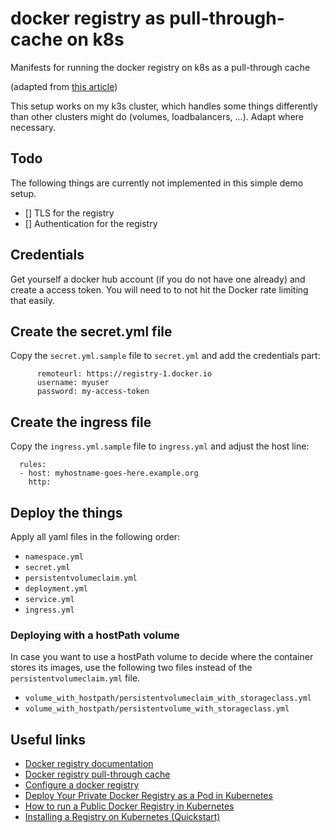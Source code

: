# docker registry as pull-through-cache on k8s

Manifests for running the docker registry on k8s as a pull-through cache

(adapted from [this article](https://medium.com/swlh/deploy-your-private-docker-registry-as-a-pod-in-kubernetes-f6a489bf018))

This setup works on my k3s cluster, which handles some things differently than other clusters might do (volumes, loadbalancers, ...). Adapt where necessary.

## Todo

The following things are currently not implemented in this simple demo setup.
- [] TLS for the registry
- [] Authentication for the registry

## Credentials

Get yourself a docker hub account (if you do not have one already) and create a access token. You will need to to not hit the Docker rate limiting that easily.

## Create the secret.yml file

Copy the `secret.yml.sample` file to `secret.yml` and add the credentials part:
```
      remoteurl: https://registry-1.docker.io
      username: myuser
      password: my-access-token
```

## Create the ingress file

Copy the `ingress.yml.sample` file to `ingress.yml` and adjust the host line:
```
  rules:
  - host: myhostname-goes-here.example.org
    http:
```

## Deploy the things

Apply all yaml files in the following order:
- `namespace.yml`
- `secret.yml`
- `persistentvolumeclaim.yml`
- `deployment.yml`
- `service.yml`
- `ingress.yml`

### Deploying with a hostPath volume

In case you want to use a hostPath volume to decide where the container stores its images, use the following two files instead of the `persistentvolumeclaim.yml` file.

- `volume_with_hostpath/persistentvolumeclaim_with_storageclass.yml`
- `volume_with_hostpath/persistentvolume_with_storageclass.yml`

## Useful links
- [Docker registry documentation](https://docs.docker.com/registry/)
- [Docker registry pull-through cache](https://docs.docker.com/registry/recipes/mirror/)
- [Configure a docker registry](https://docs.docker.com/registry/configuration/)
- [Deploy Your Private Docker Registry as a Pod in Kubernetes](https://medium.com/swlh/deploy-your-private-docker-registry-as-a-pod-in-kubernetes-f6a489bf0180)
- [How to run a Public Docker Registry in Kubernetes](https://www.nearform.com/blog/how-to-run-a-public-docker-registry-in-kubernetes/)
- [Installing a Registry on Kubernetes (Quickstart)](https://blog.container-solutions.com/installing-a-registry-on-kubernetes-quickstart)
